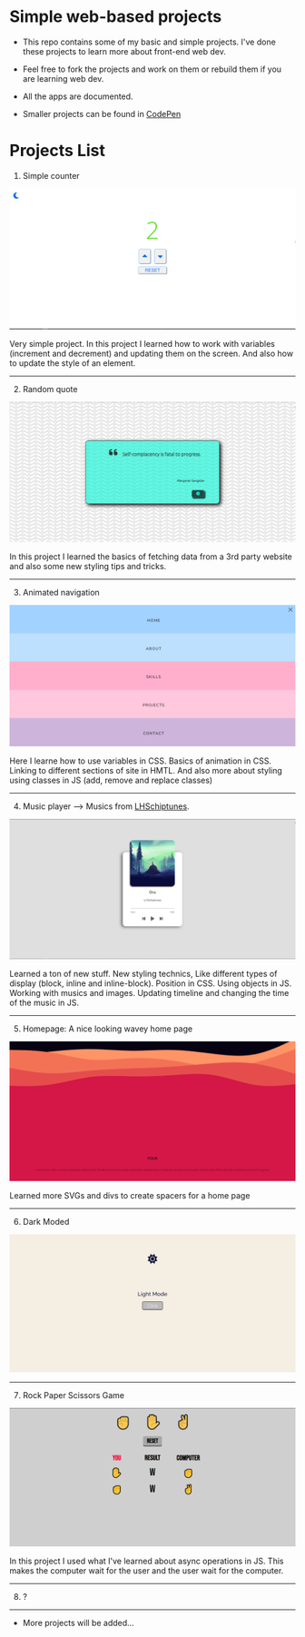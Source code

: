 # Simple web-based projects

+ This repo contains some of my basic and simple projects. I've done these projects to learn more about front-end web dev.

+ Feel free to fork the projects and work on them or rebuild them if you are learning web dev.

+ All the apps are documented.

+ Smaller projects can be found in [CodePen](https://codepen.io/karo_yousefi)


# Projects List

1. Simple counter

![simple-counter](https://github.com/karo-yousefi/Web-Dev-Projects/blob/main/media/Simple-Counter.png)

Very simple project. In this project I learned how to work with variables (increment and decrement) and updating them on the screen. And also how to update the style of an element.

---

2. Random quote

![random-qupte](https://github.com/karo-yousefi/Web-Dev-Projects/blob/main/media/Random-Quote.png) 

In this project I learned the basics of fetching data from a 3rd party website and also some new styling tips and tricks.

---

3. Animated navigation

![animnated-navigation](https://github.com/karo-yousefi/Web-Dev-Projects/blob/main/media/Animated-Navigation.png)

Here I learne how to use variables in CSS. Basics of animation in CSS. Linking to different sections of site in HMTL. And also more about styling using classes in JS (add, remove and replace classes)

---

4. Music player --> Musics from [LHSchiptunes](https://www.youtube.com/@LHSchiptunes).

![music-player](https://github.com/karo-yousefi/Web-Dev-Projects/blob/main/media/Music-Player.png) 

Learned a ton of new stuff. New styling technics, Like different types of display (block, inline and inline-block). Position in CSS. Using objects in JS. Working with musics and images. Updating timeline and changing the time of the music in JS.

---

5. Homepage: A nice looking wavey home page

![homepage1](https://github.com/karo-yousefi/Web-Dev-Projects/blob/main/media/homepage1.png) 

Learned more SVGs and divs to create spacers for a home page

---

6. Dark Moded

![Dark-Mode](https://github.com/karo-yousefi/Web-Dev-Projects/blob/main/media/Dark-Mode.png)


---

7. Rock Paper Scissors Game

![rock-paper-scissors](https://github.com/karo-yousefi/Web-Dev-Projects/blob/main/media/rock-paper-scissors.png)

In this project I used what I've learned about async operations in JS. This makes the computer wait for the user and the user wait for the computer. 

---

8. ?

---

+ More projects will be added...
